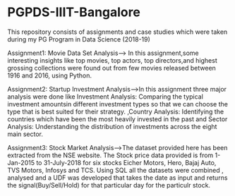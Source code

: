 # PGPDS-IIIT-Bangalore
This repository consists of assignments and case studies which were taken during my PG Program in Data Science (2018-19)

Assignment1: Movie Data Set Analysis--> In this assignment,some interesting insights like top movies, top actors, top directors,and highest grossing collections were found out from few movies released between 1916 and 2016, using Python.

Assignment2: Startup Investment Analysis-->In this assignment three major analysis were done like Investment Analysis: Comparing the typical investment amountsin different investment types so that we can choose the type that is best suited for their strategy.
,Country Analysis: Identifying the countries which have been the most heavily invested in the past and Sector Analysis: Understanding the distribution of investments across the eight main sector.

Assignment3: Stock Market Analysis-->The dataset provided here has been extracted from the NSE website. The Stock price data provided is from 1-Jan-2015 to 31-July-2018 for six stocks Eicher Motors, Hero, Bajaj Auto, TVS Motors, Infosys and TCS.
Using SQL all the datasets were combined , analysed and a UDF was developed that takes the date as input and returns the signal(Buy/Sell/Hold) for that particular day for the particulr stock.
 

